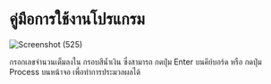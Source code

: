 # คู่มือการใช้งานโปรแกรม

![Screenshot (525)](https://user-images.githubusercontent.com/87589981/154094837-50cf0677-5ef2-4cb7-9c45-902ce36aea02.png)

กรอกเลขจำนวนเต็มลงใน กรอบสีน้ำเงิน ซึ่งสามารถ กดปุ่ม Enter บนคีย์บอร์ด หรือ กดปุ่ม Process บนหน้าจอ เพื่อทำการประมวลผลได้
